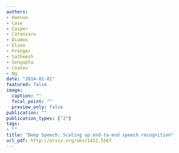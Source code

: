 ```yaml
---
authors:
- Hannun
- Case
- Casper
- Catanzaro
- Diamos
- Elsen
- Prenger
- Satheesh
- Sengupta
- Coates
- Ng
date: "2014-01-01"
featured: false
image:
  caption: ""
  focal_point: ""
  preview_only: false
publication: ""
publication_types: ["2"]
tags:
- ""
title: "Deep Speech: Scaling up end-to-end speech recognition"
url_pdf: http://arxiv.org/abs/1412.5567
---
```

